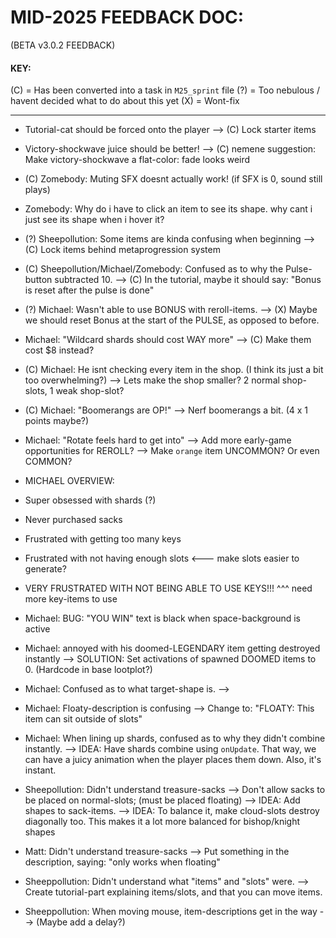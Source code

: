 

# MID-2025 FEEDBACK DOC:
(BETA v3.0.2 FEEDBACK)

#### KEY:
(C) = Has been converted into a task in `M25_sprint` file
(?) = Too nebulous / havent decided what to do about this yet
(X) = Wont-fix

------------------------------------------------------------



- Tutorial-cat should be forced onto the player
--> (C) Lock starter items



- Victory-shockwave juice should be better!
--> (C) nemene suggestion: Make victory-shockwave a flat-color: fade looks weird


- (C) Zomebody: Muting SFX doesnt actually work! (if SFX is 0, sound still plays)


- Zomebody: Why do i have to click an item to see its shape. why cant i just see its shape when i hover it?



- (?) Sheepollution: Some items are kinda confusing when beginning
--> (C) Lock items behind metaprogression system


- (C) Sheepollution/Michael/Zomebody: 
Confused as to why the Pulse-button subtracted 10.
--> (C) In the tutorial, maybe it should say: "Bonus is reset after the pulse is done"


- (?) Michael: Wasn't able to use BONUS with reroll-items.
--> (X) Maybe we should reset Bonus at the start of the PULSE, as opposed to before.



- Michael: "Wildcard shards should cost WAY more"
--> (C) Make them cost $8 instead?


- (C) Michael: He isnt checking every item in the shop.
(I think its just a bit too overwhelming?)
--> Lets make the shop smaller? 2 normal shop-slots, 1 weak shop-slot?


- (C) Michael: "Boomerangs are OP!"
--> Nerf boomerangs a bit. (4 x 1 points maybe?)


- Michael: "Rotate feels hard to get into"
--> Add more early-game opportunities for REROLL?
--> Make `orange` item UNCOMMON? Or even COMMON?



- MICHAEL OVERVIEW: 
- Super obsessed with shards (?)
- Never purchased sacks
- Frustrated with getting too many keys
- Frustrated with not having enough slots <--- make slots easier to generate?
- VERY FRUSTRATED WITH NOT BEING ABLE TO USE KEYS!!!
^^^ need more key-items to use


- Michael: BUG:
"YOU WIN" text is black when space-background is active


- Michael: annoyed with his doomed-LEGENDARY item getting destroyed instantly
--> SOLUTION: Set activations of spawned DOOMED items to 0.
(Hardcode in base lootplot?)


- Michael: 
Confused as to what target-shape is.
--> 

- Michael: Floaty-description is confusing
--> Change to: "FLOATY: This item can sit outside of slots"


- Michael: When lining up shards, confused as to why they didn't combine instantly.
--> IDEA: Have shards combine using `onUpdate`. That way, we can have a juicy animation when the player places them down. Also, it's instant.


- Sheepollution: Didn't understand treasure-sacks
--> Don't allow sacks to be placed on normal-slots; (must be placed floating)
--> IDEA: Add shapes to sack-items.
--> IDEA: To balance it, make cloud-slots destroy diagonally too. This makes it a lot more balanced for bishop/knight shapes

- Matt: Didn't understand treasure-sacks
--> Put something in the description, saying: "only works when floating"


- Sheeppollution: Didn't understand what "items" and "slots" were.
--> Create tutorial-part explaining items/slots, and that you can move items.


- Sheeppollution: When moving mouse, item-descriptions get in the way
--> (Maybe add a delay?)


